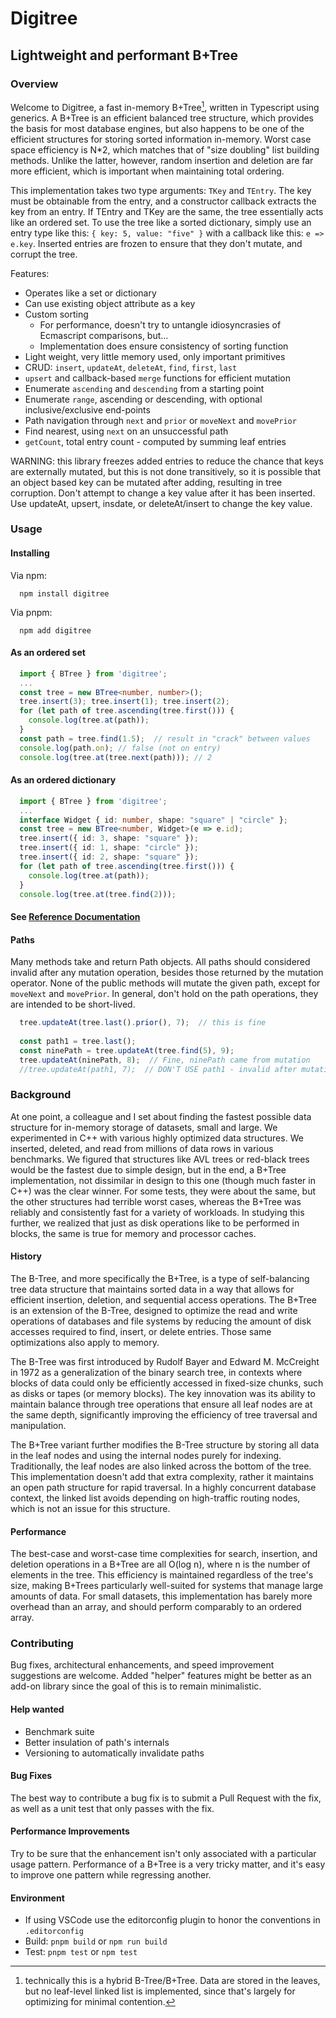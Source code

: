 # Digitree
## Lightweight and performant B+Tree

### Overview

Welcome to Digitree, a fast in-memory B+Tree[^1], written in Typescript using generics.  A B+Tree is an efficient balanced tree structure, which provides the basis for most database engines, but also happens to be one of the efficient structures for storing sorted information in-memory.  Worst case space efficiency is N*2, which matches that of "size doubling" list building methods.  Unlike the latter, however, random insertion and deletion are far more efficient, which is important when maintaining total ordering.

This implementation takes two type arguments: `TKey` and `TEntry`.  The key must be obtainable from the entry, and a constructor callback extracts the key from an entry.  If TEntry and TKey are the same, the tree essentially acts like an ordered set.  To use the tree like a sorted dictionary, simply use an entry type like this: `{ key: 5, value: "five" }` with a callback like this: `e => e.key`.  Inserted entries are frozen to ensure that they don't mutate, and corrupt the tree.

Features:
* Operates like a set or dictionary
* Can use existing object attribute as a key
* Custom sorting
  * For performance, doesn't try to untangle idiosyncrasies of Ecmascript comparisons, but...
  * Implementation does ensure consistency of sorting function
* Light weight, very little memory used, only important primitives
* CRUD: `insert`, `updateAt`, `deleteAt`, `find`, `first`, `last`
* `upsert` and callback-based `merge` functions for efficient mutation
* Enumerate `ascending` and `descending` from a starting point
* Enumerate `range`, ascending or descending, with optional inclusive/exclusive end-points
* Path navigation through `next` and `prior` or `moveNext` and `movePrior`
* Find nearest, using `next` on an unsuccessful path
* `getCount`, total entry count - computed by summing leaf entries

WARNING: this library freezes added entries to reduce the chance that keys are externally mutated, but this is not done transitively, so it is possible that an object based key can be mutated after adding, resulting in tree corruption.  Don't attempt to change a key value after it has been inserted.  Use updateAt, upsert, insdate, or deleteAt/insert to change the key value.

[^1]: technically this is a hybrid B-Tree/B+Tree.  Data are stored in the leaves, but no leaf-level linked list is implemented, since that's largely for optimizing for minimal contention.

### Usage

#### Installing

Via npm:
```
  npm install digitree
```

Via pnpm:
```
  npm add digitree
```

#### As an ordered set

```ts
  import { BTree } from 'digitree';
  ...
  const tree = new BTree<number, number>();
  tree.insert(3); tree.insert(1); tree.insert(2);
  for (let path of tree.ascending(tree.first())) {
    console.log(tree.at(path));
  }
  const path = tree.find(1.5);  // result in "crack" between values
  console.log(path.on); // false (not on entry)
  console.log(tree.at(tree.next(path))); // 2
```

#### As an ordered dictionary

```ts
  import { BTree } from 'digitree';
  ...
  interface Widget { id: number, shape: "square" | "circle" };
  const tree = new BTree<number, Widget>(e => e.id);
  tree.insert({ id: 3, shape: "square" });
  tree.insert({ id: 1, shape: "circle" });
  tree.insert({ id: 2, shape: "square" });
  for (let path of tree.ascending(tree.first())) {
    console.log(tree.at(path));
  }
  console.log(tree.at(tree.find(2)));
```

#### See [Reference Documentation](docs/index.html)

#### Paths

Many methods take and return Path objects.  All paths should considered invalid after any mutation operation, besides those returned by the mutation operator.  None of the public methods will mutate the given path, except for `moveNext` and `movePrior`.  In general, don't hold on the path operations, they are intended to be short-lived.

```ts
  tree.updateAt(tree.last().prior(), 7);  // this is fine
  
  const path1 = tree.last();
  const ninePath = tree.updateAt(tree.find(5), 9);
  tree.updateAt(ninePath, 8);  // Fine, ninePath came from mutation
  //tree.updateAt(path1, 7);  // DON'T USE path1 - invalid after mutation
```

### Background

At one point, a colleague and I set about finding the fastest possible data structure for in-memory storage of datasets, small and large.  We experimented in C++ with various highly optimized data structures.  We inserted, deleted, and read from millions of data rows in various benchmarks.  We figured that structures like AVL trees or red-black trees would be the fastest due to simple design, but in the end, a B+Tree implementation, not dissimilar in design to this one (though much faster in C++) was the clear winner.  For some tests, they were about the same, but the other structures had terrible worst cases, whereas the B+Tree was reliably and consistently fast for a variety of workloads.  In studying this further, we realized that just as disk operations like to be performed in blocks, the same is true for memory and processor caches.

#### History

The B-Tree, and more specifically the B+Tree, is a type of self-balancing tree data structure that maintains sorted data in a way that allows for efficient insertion, deletion, and sequential access operations. The B+Tree is an extension of the B-Tree, designed to optimize the read and write operations of databases and file systems by reducing the amount of disk accesses required to find, insert, or delete entries.  Those same optimizations also apply to memory.

The B-Tree was first introduced by Rudolf Bayer and Edward M. McCreight in 1972 as a generalization of the binary search tree, in contexts where blocks of data could only be efficiently accessed in fixed-size chunks, such as disks or tapes (or memory blocks). The key innovation was its ability to maintain balance through tree operations that ensure all leaf nodes are at the same depth, significantly improving the efficiency of tree traversal and manipulation.

The B+Tree variant further modifies the B-Tree structure by storing all data in the leaf nodes and using the internal nodes purely for indexing. Traditionally, the leaf nodes are also linked across the bottom of the tree.  This implementation doesn't add that extra complexity, rather it maintains an open path structure for rapid traversal.  In a highly concurrent database context, the linked list avoids depending on high-traffic routing nodes, which is not an issue for this structure.

#### Performance

The best-case and worst-case time complexities for search, insertion, and deletion operations in a B+Tree are all O(log n), where n is the number of elements in the tree. This efficiency is maintained regardless of the tree's size, making B+Trees particularly well-suited for systems that manage large amounts of data.  For small datasets, this implementation has barely more overhead than an array, and should perform comparably to an ordered array.

### Contributing

Bug fixes, architectural enhancements, and speed improvement suggestions are welcome.  Added "helper" features might be better as an add-on library since the goal of this is to remain minimalistic.

#### Help wanted

* Benchmark suite
* Better insulation of path's internals
* Versioning to automatically invalidate paths

#### Bug Fixes

The best way to contribute a bug fix is to submit a Pull Request with the fix, as well as a unit test that only passes with the fix.

#### Performance Improvements

Try to be sure that the enhancement isn't only associated with a particular usage pattern.  Performance of a B+Tree is a very tricky matter, and it's easy to improve one pattern while regressing another.

#### Environment

* If using VSCode use the editorconfig plugin to honor the conventions in `.editorconfig`
* Build: `pnpm build` or `npm run build`
* Test: `pnpm test` or `npm test`
